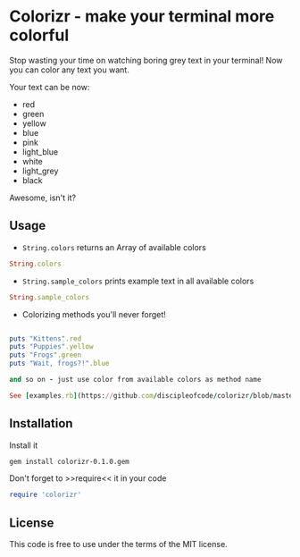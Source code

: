 # Colorizr - make your terminal more colorful
Stop wasting your time on watching boring grey text in your terminal! Now you can
color any text you want.

Your text can be now:

* red
* green
* yellow
* blue
* pink
* light_blue
* white
* light_grey
* black

Awesome, isn't it?

## Usage
- ```String.colors``` returns an Array of available colors
```ruby
String.colors
```

- ```String.sample_colors``` prints example text in all available colors
```ruby
String.sample_colors
```

- Colorizing methods you'll never forget!
```ruby

puts "Kittens".red
puts "Puppies".yellow
puts "Frogs".green
puts "Wait, frogs?!".blue

and so on - just use color from available colors as method name

See [examples.rb](https://github.com/discipleofcode/colorizr/blob/master/examples.rb) for in-code usage

```
## Installation

Install it
```sh
gem install colorizr-0.1.0.gem
```
Don't forget to >>require<< it in your code
```ruby
require 'colorizr'
```

## License

This code is free to use under the terms of the MIT license.
